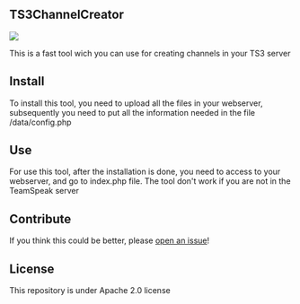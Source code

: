 ## TS3ChannelCreator
<img src=https://img.shields.io/badge/TS3ChannelCreator-v0.4-green.svg>

This is a fast tool wich you can use for creating channels in your TS3 server

## Install

To install this tool, you need to upload all the files in your webserver, subsequently you need to put all the information needed in the file /data/config.php

## Use

For use this tool, after the installation is done, you need to access to your webserver, and go to index.php file.
The tool don't work if you are not in the TeamSpeak server

## Contribute

If you think this could be better, please [open an issue](https://github.com/pietroos/TS3ChannelCreator/issues)!

## License

This repository is under Apache 2.0 license
